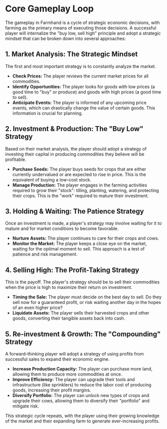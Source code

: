 # Core Gameplay Loop

The gameplay in Farmhand is a cycle of strategic economic decisions, with farming as the primary means of executing those decisions. A successful player will internalize the "buy low, sell high" principle and adopt a strategic mindset that can be broken down into several approaches:

## 1. Market Analysis: The Strategic Mindset

The first and most important strategy is to constantly analyze the market.

*   **Check Prices:** The player reviews the current market prices for all commodities.
*   **Identify Opportunities:** The player looks for goods with low prices (a good time to "buy" or produce) and goods with high prices (a good time to sell).
*   **Anticipate Events:** The player is informed of any upcoming price events, which can drastically change the value of certain goods. This information is crucial for planning.

## 2. Investment & Production: The "Buy Low" Strategy

Based on their market analysis, the player should adopt a strategy of investing their capital in producing commodities they believe will be profitable.

*   **Purchase Seeds:** The player buys seeds for crops that are either currently undervalued or are expected to rise in price. This is the equivalent of buying a low-cost stock.
*   **Manage Production:** The player engages in the farming activities required to grow their "stock": tilling, planting, watering, and protecting their crops. This is the "work" required to mature their investment.

## 3. Holding & Waiting: The Patience Strategy

Once an investment is made, a player's strategy may involve waiting for it to mature and for market conditions to become favorable.

*   **Nurture Assets:** The player continues to care for their crops and cows.
*   **Monitor the Market:** The player keeps a close eye on the market, waiting for the optimal moment to sell. This approach is a test of patience and risk management.

## 4. Selling High: The Profit-Taking Strategy

This is the payoff. The player's strategy should be to sell their commodities when the price is high to maximize their return on investment.

*   **Timing the Sale:** The player must decide on the best day to sell. Do they sell now for a guaranteed profit, or risk waiting another day in the hopes of an even higher price?
*   **Liquidate Assets:** The player sells their harvested crops and other goods, converting their tangible assets back into cash.

## 5. Re-investment & Growth: The "Compounding" Strategy

A forward-thinking player will adopt a strategy of using profits from successful sales to expand their economic engine.

*   **Increase Production Capacity:** The player can purchase more land, allowing them to produce more commodities at once.
*   **Improve Efficiency:** The player can upgrade their tools and infrastructure (like sprinklers) to reduce the labor cost of producing goods, increasing their profit margins.
*   **Diversify Portfolio:** The player can unlock new types of crops and upgrade their cows, allowing them to diversify their "portfolio" and mitigate risk.

This strategic cycle repeats, with the player using their growing knowledge of the market and their expanding farm to generate ever-increasing profits.
